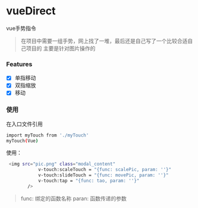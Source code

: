 # vueDirect
vue手势指令
> 在项目中需要一组手势，网上找了一堆，最后还是自己写了一个比较合适自己项目的
> 主要是针对图片操作的

### Features
- [x] 单指移动
- [x] 双指缩放
- [x] 移动

### 使用
在入口文件引用
```bash
import myTouch from './myTouch'
myTouch(Vue)
```
使用：
```bash
 <img src="pic.png" class="modal_content"
            v-touch:scaleTouch = "{func: scalePic, param: ''}"
            v-touch:slideTouch = "{func: movePic, param: ''}"
            v-touch:tap = "{func: tao, param: ''}"
        />
```
> func: 绑定的函数名称
> paran: 函数传递的参数
